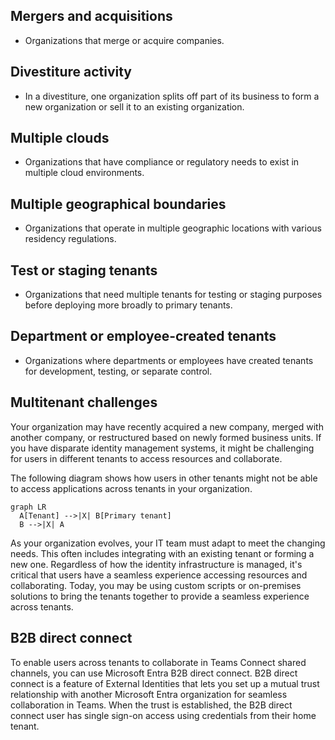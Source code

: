 ## Mergers and acquisitions
- Organizations that merge or acquire companies.

## Divestiture activity
- In a divestiture, one organization splits off part of its business to form a new organization or sell it to an existing organization.

## Multiple clouds
- Organizations that have compliance or regulatory needs to exist in multiple cloud environments.

## Multiple geographical boundaries
- Organizations that operate in multiple geographic locations with various residency regulations.

## Test or staging tenants
- Organizations that need multiple tenants for testing or staging purposes before deploying more broadly to primary tenants.

## Department or employee-created tenants
- Organizations where departments or employees have created tenants for development, testing, or separate control.

## Multitenant challenges

Your organization may have recently acquired a new company, merged with another company, or restructured based on newly formed business units. If you have disparate identity management systems, it might be challenging for users in different tenants to access resources and collaborate.

The following diagram shows how users in other tenants might not be able to access applications across tenants in your organization.

```mermaid
graph LR
  A[Tenant] -->|X| B[Primary tenant]
  B -->|X| A
```

As your organization evolves, your IT team must adapt to meet the changing needs. This often includes integrating with an existing tenant or forming a new one. Regardless of how the identity infrastructure is managed, it's critical that users have a seamless experience accessing resources and collaborating. Today, you may be using custom scripts or on-premises solutions to bring the tenants together to provide a seamless experience across tenants.

## B2B direct connect

To enable users across tenants to collaborate in Teams Connect shared channels, you can use Microsoft Entra B2B direct connect. B2B direct connect is a feature of External Identities that lets you set up a mutual trust relationship with another Microsoft Entra organization for seamless collaboration in Teams. When the trust is established, the B2B direct connect user has single sign-on access using credentials from their home tenant.